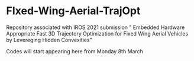 # FIxed-Wing-Aerial-TrajOpt
Repository associated with IROS 2021 submission " Embedded Hardware Appropriate Fast 3D Trajectory Optimization for Fixed Wing Aerial Vehicles  by Levereging Hidden Convexities"

Codes will start appearing here from Monday 8th March

